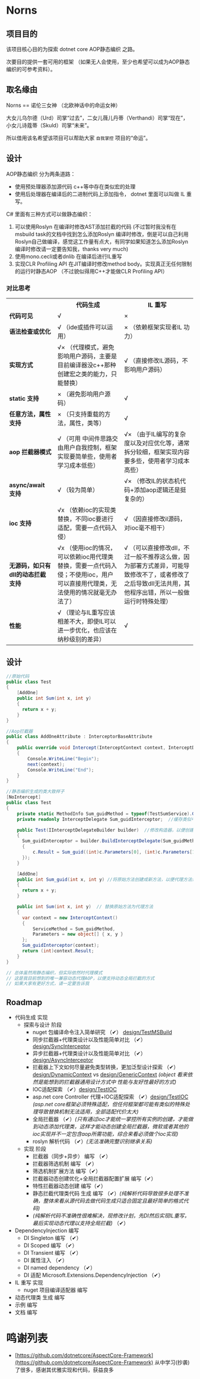 # Norns

## 项目目的

该项目核心目的为探索 dotnet core AOP静态编织 之路。

次要目的提供一套可用的框架 （如果无人会使用，至少也希望可以成为AOP静态编织的可参考资料）。

## 取名缘由

Norns == 诺伦三女神 （北欧神话中的命运女神）

大女儿乌尔德（Urd）司掌“过去”，二女儿薇儿丹蒂（Verthandi）司掌“现在”，小女儿诗蔻蒂（Skuld）司掌“未来”。

所以借用该名希望该项目可以帮助大家 `自我掌控` 项目的“命运”。

## 设计

AOP静态编织 分为两条道路：

* 使用预处理器添加源代码 c++等中存在类似宏的处理 
* 使用后处理器在编译后的二进制代码上添加指令， dotnet 里面可以叫做 IL 重写。

C# 里面有三种方式可以做静态编织：

1. 可以使用Roslyn 在编译时修改AST添加拦截的代码  (不过暂时我没有在msbuild task的文档中找到怎么添加Roslyn 编译时修改，倒是可以自己利用Roslyn自己做编译，感觉这工作量有点大，有同学如果知道怎么添加Roslyn 编译时修改请一定要告知我，thanks very much)
2. 使用mono.cecli或者dnlib 在编译后进行IL重写
3. 实现CLR Profiling API 在JIT编译时修改method body。实现真正无任何限制的运行时静态AOP  （不过貌似得用C++才能做CLR Profiling API）

### 对比思考

<table class="tg">
  <tr>
    <th class="tg-0pky"></th>
    <th class="tg-0pky"><b>代码生成</b></th>
    <th class="tg-0pky"><b>IL 重写</b></th>
  </tr>
  <tr>
    <td class="tg-0pky"><b>代码可见</b></td>
    <td class="tg-0pky">√</td>
    <td class="tg-0pky">×</td>
  </tr>
  <tr>
    <td class="tg-0pky"><b>语法检查或优化</b></td>
    <td class="tg-0pky">√ （ide或插件可以运用）</td>
    <td class="tg-0pky">× （依赖框架实现者IL 功力）</td>
  </tr>
  <tr>
    <td class="tg-0pky"><b>实现方式</b></td>
    <td class="tg-0pky">√× （代理模式，避免影响用户源码，主要是目前编译器没c++那种创建宏之类的能力，只能替换）</td>
    <td class="tg-0pky">√ （直接修改IL源码，不影响用户源码）</td>
  </tr>
  <tr>
    <td class="tg-0pky"><b>static 支持</b></td>
    <td class="tg-0pky">×  （避免影响用户源码）</td>
    <td class="tg-0pky">√ </td>
  </tr>
  <tr>
    <td class="tg-0pky"><b>任意方法，属性 支持</b></td>
    <td class="tg-0pky">×  （只支持重载的方法，属性，类等）</td>
    <td class="tg-0pky">√ </td>
  </tr>
  <tr>
    <td class="tg-0pky"><b>aop 拦截器模式</b></td>
    <td class="tg-0pky">√ （可用 中间件思路交由用户自我控制，框架实现要简单些，使用者学习成本低些）</td>
    <td class="tg-0pky">√× （由于IL编写的复杂度以及对应优化等，通常拆分较细，框架实现内容要多些，使用者学习成本高些）</td>
  </tr>
  <tr>
    <td class="tg-0pky"><b>async/await 支持</b></td>
    <td class="tg-0pky">√ （较为简单）</td>
    <td class="tg-0pky">√× （修改IL的状态机代码+添加aop逻辑还是挺复杂的）</td>
  </tr>
  <tr>
    <td class="tg-0pky"><b>ioc 支持</b></td>
    <td class="tg-0pky">√x （依赖ioc的实现类替换，不同ioc要进行适配，需要一点代码入侵）</td>
    <td class="tg-0pky">√ （因直接修改il源码，对ioc毫不相干）</td>
  </tr>
  <tr>
    <td class="tg-0pky"><b>无源码，如只有dll的动态拦截支持</b></td>
    <td class="tg-0pky">√x （使用ioc的情况，可以依赖ioc用代理类替换，需要一点代码入侵；不使用ioc，用户可以直接用代理类，无法使用的情况就毫无办法了）</td>
    <td class="tg-0pky">√ （可以直接修改dll，不过一般不推荐这么做，因为部署方式差异，可能导致修改不了，或者修改了之后导致dll无法共用，其他程序出错，所以一般做运行时特殊处理）</td>
  </tr>
    <tr>
    <td class="tg-0pky"><b>性能</b></td>
    <td class="tg-0pky">√ （理论与IL重写应该相差不大，即使IL可以进一步优化，也应该在纳秒级别的差异）</td>
    <td class="tg-0pky">√ </td>
  </tr>
</table>

## 设计

``` csharp
//原始代码
public class Test
{
    [AddOne]
    public int Sum(int x, int y)
    {
      return x + y;
    } 
}

//Aop拦截器
public class AddOneAttribute : InterceptorBaseAttribute
{
    public override void Intercept(InterceptContext context, InterceptDelegate next)
    {
        Console.WriteLine("Begin");
        next(context);
        Console.WriteLine("End");
    }
}

//静态编织生成的类大致样子
[NoIntercept]
public class Test 
{
    private static MethodInfo Sum_guidMethod = typeof(TestSumService).GetMethod("Sum_guid", new Type[] { typeof(int), typeof(int) }); //避免多次获取，所以用static
    private readonly InterceptDelegate Sum_guidInterceptor;  //缓存类似中间件的delegate，避免方法内部使用实例属性字段，所以不用static

    public Test(IInterceptDelegateBuilder builder)  //修改构造器，以便创建中间件的delegate
    {
      Sum_guidInterceptor = builder.BuildInterceptDelegate(Sum_guidMethod, c =>
      {
          c.Result = Sum_guid((int)c.Parameters[0], (int)c.Parameters[1]);
      });
    }

    [AddOne]    
    public int Sum_guid(int x, int y) //将原始方法创建成新方法，以便代理方法调用
    {
      return x + y;
    } 

    public int Sum(int x, int y)  // 替换原始方法为代理方法
    {
      var context = new InterceptContext()
      {
          ServiceMethod = Sum_guidMethod,
          Parameters = new object[] { x, y }
      };
      Sum_guidInterceptor(context);
      return (int)context.Result;
    } 
}

// 总体虽然用静态编织，但实际依然时代理模式
// 这是我目前想到的唯一兼容动态代理AOP，以便支持动态全局拦截的方式
// 如果大家有更好方式，请一定要告诉我
```

## Roadmap

- 代码生成 实现
    - 探索与设计 阶段
        - nuget 包编译命令注入简单研究 （✔） [design/TestMSBuild](design/TestMSBuild)
        - 同步拦截器+代理类设计以及性能简单对比 （✔）[design/SyncInterceptor](design/SyncInterceptor)
        - 异步拦截器+代理类设计以及性能简单对比 （✔）[design/AsyncInterceptor](design/AsyncInterceptor)
        - 拦截器上下文如何尽量避免类型转换，更加泛型设计探索 （✔）[design/DynamicContext](design/DynamicContext) vs [design/GenericContext](design/GenericContext) *(object 看来依然是能想到的拦截器通用设计方式中 性能与友好性最好的方式)*
        - IOC适配探索 （✔）[design/TestIOC](design/TestIOC)
        - asp.net core Controller 代理+IOC适配探索 （✔）[design/TestIOC](design/TestIOC) *(asp.net core框架必须特殊适配，但任何框架都可能有类似的特殊处理导致替换机制无法适用，全部适配代价太大)*
        - 全局拦截器 （✔）*(只有通过ioc才能统一掌控所有实例的创建，才能做到动态添加代理类，这样才能动态创建全局拦截器，微软或者其他的ioc实现并不一定包含aop所需功能，综合来看必须做个ioc实现)*
        - roslyn 解析代码 （✔）*(无法准确完整识别继承关系)*
    - 实现 阶段
        - 拦截器（同步+异步） 编写 （✔）
        - 拦截器筛选机制 编写 （✔）
        - 筛选机制扩展方法 编写（✔）
        - 拦截器动态创建优化+全局拦截器配置扩展 编写（✔）
        - 特性拦截器动态创建 编写（✔）
        - 静态拦截代理类代码 生成 编写 （✔）*(纯解析代码导致很多处理不准确，整体来看从源代码去做代码生成只适合固定且最好简单的格式代码)*
        - *(纯解析代码不准确性很难解决，现修改计划，先DI然后实现IL重写，最后实现动态代理以支持全局拦截)* （✔）
- DependencyInjection 编写
    - DI Singleton 编写 （✔）
    - DI Scoped 编写 （✔）
    - DI Transient 编写 （✔）
    - DI 属性注入 （✔）
    - DI named dependency （✔）
    - DI 适配 Microsoft.Extensions.DependencyInjection （✔）
- IL 重写 实现 
    - nuget 项目编译适配器 编写
- 动态代理类 生成 编写
- 示例 编写
- 文档 编写


# 鸣谢列表

* [https://github.com/dotnetcore/AspectCore-Framework](https://github.com/dotnetcore/AspectCore-Framework) 从中学习(抄袭)了很多，感谢其优雅实现和代码，获益良多
